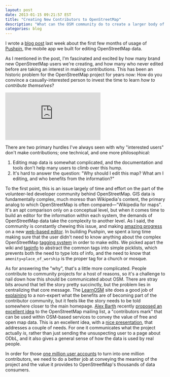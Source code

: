 ```yaml
---
layout: post
date: 2013-01-15 09:21:57 EST
title: "Creating New Contributors to OpenStreetMap"
description: "What can the OSM community do to create a larger body of contributors, and get registered users to edit?"
categories: blog
---
```


I wrote a [blog post](http://spatialnetworks.com/blog/first-3-months-pushpin-openstreetmap/) last week about the first few months of usage of [Pushpin](http://pushpinosm.org/), the mobile app we built for editing OpenStreetMap data.

As I mentioned in the post, I'm fascinated and excited by how many brand new OpenStreetMap users we're creating, and how many who never edited before are taking an interest in making contributions. This has been an historic problem for the OpenStreetMap project for years now: How do you convince a casually-interested person to invest the time to learn _how to contribute themselves_?

<div class="embed">
<iframe frameBorder='0' src='https://a.tiles.mapbox.com/v4/colemanm.pushpin-edits.html?access_token=pk.eyJ1IjoiY29sZW1hbm0iLCJhIjoieW8wN2lTNCJ9.j1zlDeYFSVAl8XWjaHY-5w#2/36.0/-39.0'></iframe>
</div>

There are two primary hurdles I've always seen with why "interested users" don't make contributions; one technical, and one more philosophical:

1. Editing map data is somewhat complicated, and the documentation and tools don't help many users to climb over this hump.
2. It's hard to answer the question: "Why should I edit this map? What am I editing, and who benefits from the information?"

To the first point, this is an issue largely of time and effort on the part of the volunteer-led developer community behind OpenStreetMap. GIS data is fundamentally complex, much moreso than Wikipedia's content, the primary analog to which OpenStreetMap is often compared&mdash;"Wikipedia for maps". It's an apt comparison only on a conceptual level, but when it comes time to build an editor for the information within each system, the demands of OpenStreetMap data take the complexity to another level. As I said, the community is constantly chewing this issue, and making [amazing progress](http://mapbox.com/osmdev/) on a new [web-based editor](http://geowiki.com/iD/). In building Pushpin, we spent a long time making sure that the user didn't need to know anything about the complex OpenStreetMap [tagging system](http://wiki.openstreetmap.org/wiki/Map_Features) in order to make edits. We picked apart the wiki and [taginfo](http://taginfo.openstreetmap.org/) to abstract the common tags into simple picklists, which prevents both the need to type lots of info, and the need to know that `amenity=place_of_worship` is the proper tag for a church or mosque.

As for answering the "why", that's a little more complicated. People contribute to community projects for a host of reasons, so it's a challenge to nail down how this should be communicated about OSM. There are stray bits around that tell the story pretty succinctly, but the problem lies in centralizing that core message. The [LearnOSM](http://learnosm.org/) site does a good job of [explaining](http://www.learnosm.org/files/beginners-guide/Beginning_OSM_en_v1.pdf) to a non-expert what the benefits are of becoming part of the contributor community, but it feels like the story needs to be told somewhere closer to the main homepage. [Alex Barth](http://twitter.com/lxbarth) recently [proposed an excellent idea](http://lists.openstreetmap.org/pipermail/talk/2013-January/065784.html) to the OpenStreetMap mailing list, a "contributors mark" that can be used within OSM-based services to convey the value of free and open map data. This is an excellent idea, with a [nice presentation](http://yhahn.github.io/byosm/), that addresses a couple of needs. For one it communicates what the project actually _is_, rather than just sending the unsuspecting user to a page about ODbL, and it also gives a general sense of how the data is used by real people.

In order for those [one million user accounts](http://opengeodata.org/1-million-openstreetmappers) to turn into one million contributors, we need to do a better job at conveying the meaning of the project and the value it provides to OpenStreetMap's thousands of data consumers.
